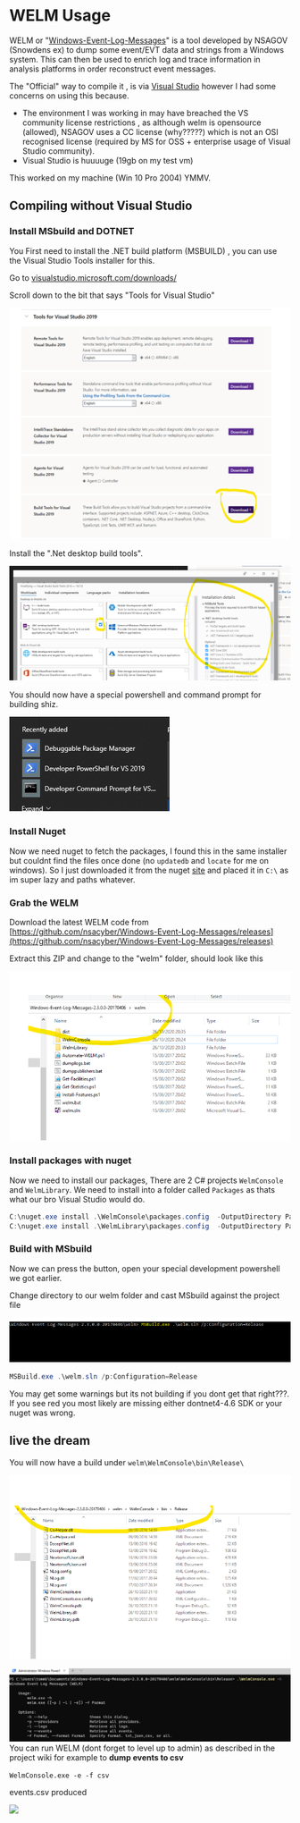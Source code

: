 # WELM Usage

WELM or "[Windows-Event-Log-Messages](https://github.com/nsacyber/Windows-Event-Log-Messages)" is a tool developed by NSAGOV (Snowdens ex) to dump some event/EVT data and strings from a Windows system. This can then be used to enrich log and trace information in analysis platforms in order reconstruct event messages.

The "Official" way to compile it , is via [Visual Studio](https://github.com/nsacyber/Windows-Event-Log-Messages/blob/master/docs/Building%20WELM.md) however I had some concerns on using this because.

* The environment I was working in may have breached the VS community license restrictions , as although welm is opensource (allowed), NSAGOV uses a CC license (why?????) which is not an OSI recognised license (required by MS for OSS + enterprise usage of Visual Studio community).
* Visual Studio is huuuuge (19gb on my test vm) 

This worked on my machine (Win 10 Pro 2004) YMMV.

## Compiling without Visual Studio 

### Install MSbuild and DOTNET

You First need to install the .NET build platform (MSBUILD) , you can use the Visual Studio Tools installer for this. 

Go to [visualstudio.microsoft.com/downloads/](https://visualstudio.microsoft.com/downloads/)

Scroll down to the bit that says "Tools for Visual Studio"

![](img/vis1.png)

Install the ".Net desktop build tools".

![](img/vis2.png)

You should now have a special powershell and command prompt for building shiz.

![](img/vis3.png)

### Install Nuget

Now we need nuget to fetch the packages, I found this in the same installer but couldnt find the files once done (no ```updatedb``` and ```locate``` for me on windows). So I just downloaded it from the nuget [site](https://www.nuget.org/downloads) and placed it in ```C:\``` as im super lazy and paths whatever.

### Grab the WELM

Download the latest WELM code from [https://github.com/nsacyber/Windows-Event-Log-Messages/releases](https://github.com/nsacyber/Windows-Event-Log-Messages/releases)

Extract this ZIP and change to the "welm" folder, should look like this

![](img/vis4.png)

### Install packages with nuget

Now we need to install our packages, There are 2 C# projects ```WelmConsole``` and ```WelmLibrary```. We need to install into a folder called ```Packages``` as thats what our bro Visual Studio would do.

``` powershell
C:\nuget.exe install .\WelmConsole\packages.config  -OutputDirectory Packages
C:\nuget.exe install .\WelmLibrary\packages.config  -OutputDirectory Packages
```

### Build with MSbuild

Now we can press the button, open your special development powershell we got earlier.

Change directory to our welm folder and cast MSbuild against the project file

![](img/vis5.png)

``` powershell
MSBuild.exe .\welm.sln /p:Configuration=Release
```

You may get some warnings but its not building if you dont get that right???. If you see red you most likely are missing either dontnet4-4.6 SDK or your nuget was wrong.

## live the dream

You will now have a build under ```welm\WelmConsole\bin\Release\```

![](img/vis6.png)

![](img/vis7.png)
You can run WELM (dont forget to level up to admin) as described in the project wiki for example to **dump events to csv** 


```WelmConsole.exe -e -f csv```

events.csv produced

![](img/vis8.png)
